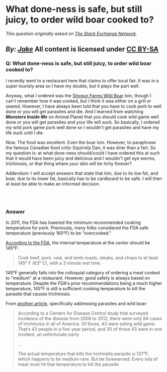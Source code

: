 # What done-ness is safe, but still juicy, to order wild boar cooked to?

_This question originally asked on [The Stack Exchange Network](https://cooking.stackexchange.com/q/117517)._

_By: [Jake](https://cooking.stackexchange.com/u/50833)_
All content is licensed under [CC BY-SA](https://creativecommons.org/licenses/by-sa/4.0/)
<br>
--------------------------------------------
### Q: What done-ness is safe, but still juicy, to order wild boar cooked to?
<p>I recently went to a restaurant here that claims to offer local fair. It was in a super touristy area so I have my doubts, but it plays the part well.</p>
<p>Anyway, what I ordered was the <a href="https://shogunfarms.com/" rel="nofollow noreferrer">Shogun Farms Wild Boar</a> loin, though I can't remember how it was cooked, but I think it was either on a grill or seared. However, I have always been told that you have to cook pork to well done or you will get parasites and die. And I learned from watching <em><strong>Monsters Inside Me</strong></em> on Animal Planet that you should cook wild game well done or you will get parasites and your life will suck. So basically, I ordered my wild pork game pork well done so I wouldn't get parasites and have my life suck until I die.</p>
<p>Now. The food was excellent. Even the boar loin. However, to paraphrase the famous Canadian food critic Squirrely Dan, it was drier than a fart. So my question is: at what done-ness should/could I have ordered this at such that it would have been juicy and delicious and I wouldn't get eye worms, trichinosis, or that thing where your skin will be itchy forever?</p>
<p>Addendum: I will accept answers that state that loin, due to its low fat, and boar, due to its lower fat, basically has to be cardboard to be safe. I will then at least be able to make an informed decision.</p>

<br><br>
### Answer 
<p>In 2011, the FDA has lowered the minimum recommended cooking temperature for pork. Previously, many folks considered the FDA safe temperature (previously 160°F) to be &quot;overcooked.&quot;</p>
<p><a href="https://www.fda.gov/food/people-risk-foodborne-illness/meat-poultry-seafood-food-safety-moms-be" rel="nofollow noreferrer">According to the FDA</a>, the internal temperature at the center should be 145°F:</p>
<blockquote>
<p>Cook beef, pork, veal, and lamb roasts, steaks, and chops to at least 145° F (63° C), with a 3 minute rest time.</p>
</blockquote>
<p>145°F generally falls into the colloquial category of ordering a meat cooked to &quot;medium&quot; at a restaurant. However, good safety is always based on temperature. Despite the FDA's prior recommendations being a much higher temperature, 145°F is still a sufficient cooking temperature to kill the parasite that causes trichinosis.</p>
<p>From <a href="https://honest-food.net/on-trichinosis-in-wild-game/" rel="nofollow noreferrer">another article</a>, specifically addressing parasites and wild boar:</p>
<blockquote>
<p>According to a Centers for Disease Control study that surveyed incidence of the disease from 2008 to 2012, there were only 84 cases of trichinosis in all of America. Of those, 43 were eating wild game. That’s 43 people in a five-year period, and 30 of those 43 were in one incident, an unfortunate party</p>
<p>...</p>
<p>The actual temperature that kills the trichinella parasite is 137°F, which happens to be medium-rare. But be forewarned: Every iota of meat must hit that temperature to kill the parasite</p>
</blockquote>

